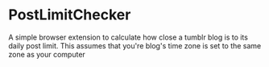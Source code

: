 # PostLimitChecker
A simple browser extension to calculate how close a tumblr blog is to its daily post limit. This assumes that you're blog's time zone is set to the same zone as your computer